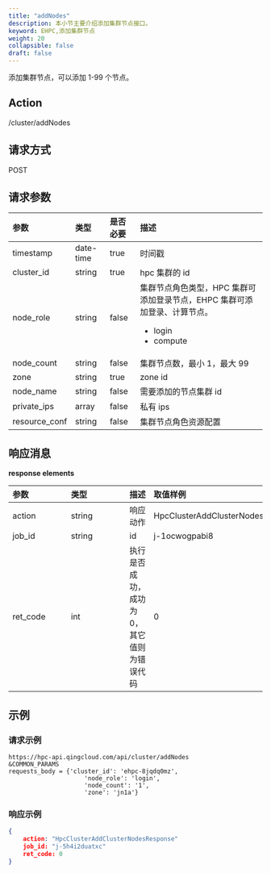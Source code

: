 ```yaml
---
title: "addNodes"
description: 本小节主要介绍添加集群节点接口。 
keyword: EHPC,添加集群节点
weight: 20
collapsible: false
draft: false
---
```


添加集群节点，可以添加 1-99 个节点。

## Action

/cluster/addNodes

## 请求方式

POST

## 请求参数

| 参数          | 类型      | 是否必要 | 描述                                                         |
| :------------ | :-------- | :------- | :----------------------------------------------------------- |
| timestamp     | date-time | true     | 时间戳                                                       |
| cluster_id    | string    | true     | hpc 集群的 id                                                |
| node_role     | string    | false    | 集群节点角色类型，HPC 集群可添加登录节点，EHPC 集群可添加登录、计算节点。<ul><li>login</li><li>compute</li></ul> |
| node_count    | string    | false    | 集群节点数，最小 1，最大 99                                  |
| zone          | string    | true     | zone id                                                      |
| node_name     | string    | false    | 需要添加的节点集群 id                                        |
| private_ips   | array     | false    | 私有 ips                                                     |
| resource_conf | string    | false    | 集群节点角色资源配置                                         |

## 响应消息

**response elements**

| <span style="display:inline-block;width:100px">参数</span> | <span style="display:inline-block;width:100px">类型</span> | 描述                                      | 取值样例                          |
| :--------------------------------------------------------- | :--------------------------------------------------------- | ----------------------------------------- | :-------------------------------- |
| action                                                     | string                                                     | 响应动作                                  | HpcClusterAddClusterNodesResponse |
| job_id                                                     | string                                                     | id                                        | j-1ocwogpabi8                     |
| ret_code                                                   | int                                                        | 执行是否成功，成功为0，其它值则为错误代码 | 0                                 |

## 示例

### 请求示例

```url
https://hpc-api.qingcloud.com/api/cluster/addNodes
&COMMON_PARAMS
requests_body = {'cluster_id': 'ehpc-8jqdq0mz',
                     'node_role': 'login',
                     'node_count': '1',
                     'zone': 'jn1a'}
```

### 响应示例

```json
{
	action: "HpcClusterAddClusterNodesResponse"
	job_id: "j-5h4i2duatxc"
	ret_code: 0
}
```
